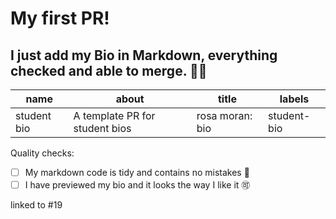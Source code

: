 # My first PR!

## I just add my Bio in Markdown, everything checked and able to merge. 👷‍♀️

name| about | title| labels|
----|-------|------|-------|
student bio| A template PR for student bios| rosa moran: bio| student-bio

<!--
  make this PR easy to find:

  - assign: yourself
  - milestone: precourse
-->

Quality checks:

- [ ] My markdown code is tidy and contains no mistakes 🥇
- [ ] I have previewed my bio and it looks the way I like it 🉑

<!--
  replace "x" with the number of your precourse issue
  an issue's number is listed when you search for it in the repo
-->

linked to #19
